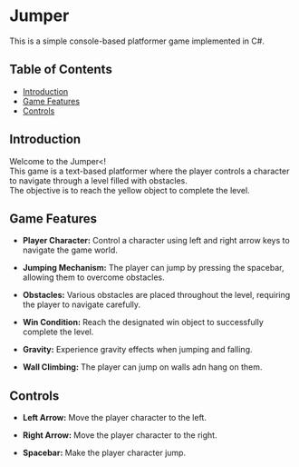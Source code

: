 # Jumper

This is a simple console-based platformer game implemented in C#.
## Table of Contents

- [Introduction](#introduction)
- [Game Features](#game-features)
- [Controls](#controls)

## Introduction

Welcome to the Jumper<!  
This game is a text-based platformer where the player controls a character to navigate through a level filled with obstacles.  
The objective is to reach the yellow object to complete the level.

## Game Features

- **Player Character:** Control a character using left and right arrow keys to navigate the game world.

- **Jumping Mechanism:** The player can jump by pressing the spacebar, allowing them to overcome obstacles.

- **Obstacles:** Various obstacles are placed throughout the level, requiring the player to navigate carefully.

- **Win Condition:** Reach the designated win object to successfully complete the level.

- **Gravity:** Experience gravity effects when jumping and falling.

- **Wall Climbing:** The player can jump on walls adn hang on them.

## Controls

- **Left Arrow:** Move the player character to the left.

- **Right Arrow:** Move the player character to the right.

- **Spacebar:** Make the player character jump.

